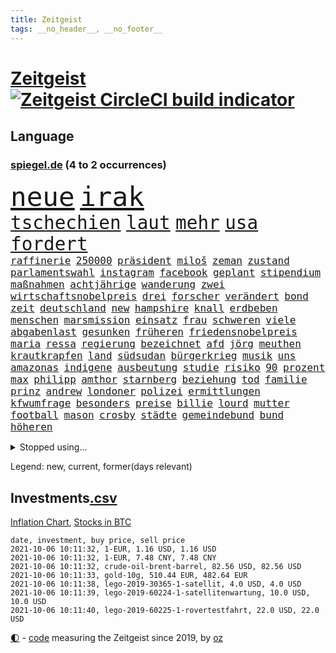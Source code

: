 ```yaml
---
title: Zeitgeist
tags: __no_header__, __no_footer__
---
```


# [Zeitgeist](https://oliz.io/zeitgeist/) [![Zeitgeist CircleCI build indicator](https://circleci.com/gh/ooz/zeitgeist.svg?style=shield)](https://circleci.com/gh/ooz/zeitgeist)

## Language

<h3><a href="https://www.spiegel.de" target="_blank">spiegel.de</a> (4 to 2 occurrences)</h3>
<p style="font-family:monospace">
<span style="font-size:32pt"><a href="news_links.html#neue" class="current">neue</a></span>
<span style="font-size:32pt"><a href="news_links.html#irak" class="current">irak</a></span>
<br>
<span style="font-size:22pt"><a href="news_links.html#tschechien" class="current">tschechien</a></span>
<span style="font-size:22pt"><a href="news_links.html#laut" class="current">laut</a></span>
<span style="font-size:22pt"><a href="news_links.html#mehr" class="current">mehr</a></span>
<span style="font-size:22pt"><a href="news_links.html#usa" class="current">usa</a></span>
<span style="font-size:22pt"><a href="news_links.html#fordert" class="current">fordert</a></span>
<br>
<span style="font-size:12pt"><a href="news_links.html#raffinerie" class="new">raffinerie</a></span>
<span style="font-size:12pt"><a href="news_links.html#250000" class="current">250000</a></span>
<span style="font-size:12pt"><a href="news_links.html#präsident" class="current">präsident</a></span>
<span style="font-size:12pt"><a href="news_links.html#miloš" class="current">miloš</a></span>
<span style="font-size:12pt"><a href="news_links.html#zeman" class="current">zeman</a></span>
<span style="font-size:12pt"><a href="news_links.html#zustand" class="current">zustand</a></span>
<span style="font-size:12pt"><a href="news_links.html#parlamentswahl" class="current">parlamentswahl</a></span>
<span style="font-size:12pt"><a href="news_links.html#instagram" class="current">instagram</a></span>
<span style="font-size:12pt"><a href="news_links.html#facebook" class="current">facebook</a></span>
<span style="font-size:12pt"><a href="news_links.html#geplant" class="current">geplant</a></span>
<span style="font-size:12pt"><a href="news_links.html#stipendium" class="current">stipendium</a></span>
<span style="font-size:12pt"><a href="news_links.html#maßnahmen" class="current">maßnahmen</a></span>
<span style="font-size:12pt"><a href="news_links.html#achtjährige" class="current">achtjährige</a></span>
<span style="font-size:12pt"><a href="news_links.html#wanderung" class="current">wanderung</a></span>
<span style="font-size:12pt"><a href="news_links.html#zwei" class="current">zwei</a></span>
<span style="font-size:12pt"><a href="news_links.html#wirtschaftsnobelpreis" class="new">wirtschaftsnobelpreis</a></span>
<span style="font-size:12pt"><a href="news_links.html#drei" class="current">drei</a></span>
<span style="font-size:12pt"><a href="news_links.html#forscher" class="current">forscher</a></span>
<span style="font-size:12pt"><a href="news_links.html#verändert" class="current">verändert</a></span>
<span style="font-size:12pt"><a href="news_links.html#bond" class="current">bond</a></span>
<span style="font-size:12pt"><a href="news_links.html#zeit" class="current">zeit</a></span>
<span style="font-size:12pt"><a href="news_links.html#deutschland" class="current">deutschland</a></span>
<span style="font-size:12pt"><a href="news_links.html#new" class="current">new</a></span>
<span style="font-size:12pt"><a href="news_links.html#hampshire" class="new">hampshire</a></span>
<span style="font-size:12pt"><a href="news_links.html#knall" class="new">knall</a></span>
<span style="font-size:12pt"><a href="news_links.html#erdbeben" class="current">erdbeben</a></span>
<span style="font-size:12pt"><a href="news_links.html#menschen" class="current">menschen</a></span>
<span style="font-size:12pt"><a href="news_links.html#marsmission" class="current">marsmission</a></span>
<span style="font-size:12pt"><a href="news_links.html#einsatz" class="current">einsatz</a></span>
<span style="font-size:12pt"><a href="news_links.html#frau" class="current">frau</a></span>
<span style="font-size:12pt"><a href="news_links.html#schweren" class="current">schweren</a></span>
<span style="font-size:12pt"><a href="news_links.html#viele" class="current">viele</a></span>
<span style="font-size:12pt"><a href="news_links.html#abgabenlast" class="new">abgabenlast</a></span>
<span style="font-size:12pt"><a href="news_links.html#gesunken" class="current">gesunken</a></span>
<span style="font-size:12pt"><a href="news_links.html#früheren" class="current">früheren</a></span>
<span style="font-size:12pt"><a href="news_links.html#friedensnobelpreis" class="current">friedensnobelpreis</a></span>
<span style="font-size:12pt"><a href="news_links.html#maria" class="current">maria</a></span>
<span style="font-size:12pt"><a href="news_links.html#ressa" class="new">ressa</a></span>
<span style="font-size:12pt"><a href="news_links.html#regierung" class="current">regierung</a></span>
<span style="font-size:12pt"><a href="news_links.html#bezeichnet" class="current">bezeichnet</a></span>
<span style="font-size:12pt"><a href="news_links.html#afd" class="current">afd</a></span>
<span style="font-size:12pt"><a href="news_links.html#jörg" class="current">jörg</a></span>
<span style="font-size:12pt"><a href="news_links.html#meuthen" class="current">meuthen</a></span>
<span style="font-size:12pt"><a href="news_links.html#krautkrapfen" class="new">krautkrapfen</a></span>
<span style="font-size:12pt"><a href="news_links.html#land" class="current">land</a></span>
<span style="font-size:12pt"><a href="news_links.html#südsudan" class="current">südsudan</a></span>
<span style="font-size:12pt"><a href="news_links.html#bürgerkrieg" class="current">bürgerkrieg</a></span>
<span style="font-size:12pt"><a href="news_links.html#musik" class="current">musik</a></span>
<span style="font-size:12pt"><a href="news_links.html#uns" class="current">uns</a></span>
<span style="font-size:12pt"><a href="news_links.html#amazonas" class="new">amazonas</a></span>
<span style="font-size:12pt"><a href="news_links.html#indigene" class="current">indigene</a></span>
<span style="font-size:12pt"><a href="news_links.html#ausbeutung" class="current">ausbeutung</a></span>
<span style="font-size:12pt"><a href="news_links.html#studie" class="current">studie</a></span>
<span style="font-size:12pt"><a href="news_links.html#risiko" class="current">risiko</a></span>
<span style="font-size:12pt"><a href="news_links.html#90" class="current">90</a></span>
<span style="font-size:12pt"><a href="news_links.html#prozent" class="current">prozent</a></span>
<span style="font-size:12pt"><a href="news_links.html#max" class="current">max</a></span>
<span style="font-size:12pt"><a href="news_links.html#philipp" class="current">philipp</a></span>
<span style="font-size:12pt"><a href="news_links.html#amthor" class="current">amthor</a></span>
<span style="font-size:12pt"><a href="news_links.html#starnberg" class="new">starnberg</a></span>
<span style="font-size:12pt"><a href="news_links.html#beziehung" class="current">beziehung</a></span>
<span style="font-size:12pt"><a href="news_links.html#tod" class="current">tod</a></span>
<span style="font-size:12pt"><a href="news_links.html#familie" class="current">familie</a></span>
<span style="font-size:12pt"><a href="news_links.html#prinz" class="current">prinz</a></span>
<span style="font-size:12pt"><a href="news_links.html#andrew" class="current">andrew</a></span>
<span style="font-size:12pt"><a href="news_links.html#londoner" class="current">londoner</a></span>
<span style="font-size:12pt"><a href="news_links.html#polizei" class="current">polizei</a></span>
<span style="font-size:12pt"><a href="news_links.html#ermittlungen" class="current">ermittlungen</a></span>
<span style="font-size:12pt"><a href="news_links.html#kfwumfrage" class="new">kfwumfrage</a></span>
<span style="font-size:12pt"><a href="news_links.html#besonders" class="current">besonders</a></span>
<span style="font-size:12pt"><a href="news_links.html#preise" class="current">preise</a></span>
<span style="font-size:12pt"><a href="news_links.html#billie" class="current">billie</a></span>
<span style="font-size:12pt"><a href="news_links.html#lourd" class="new">lourd</a></span>
<span style="font-size:12pt"><a href="news_links.html#mutter" class="current">mutter</a></span>
<span style="font-size:12pt"><a href="news_links.html#football" class="current">football</a></span>
<span style="font-size:12pt"><a href="news_links.html#mason" class="new">mason</a></span>
<span style="font-size:12pt"><a href="news_links.html#crosby" class="new">crosby</a></span>
<span style="font-size:12pt"><a href="news_links.html#städte" class="current">städte</a></span>
<span style="font-size:12pt"><a href="news_links.html#gemeindebund" class="new">gemeindebund</a></span>
<span style="font-size:12pt"><a href="news_links.html#bund" class="current">bund</a></span>
<span style="font-size:12pt"><a href="news_links.html#höheren" class="current">höheren</a></span>
</p>
<details>
<summary>Stopped using...</summary>
<p class="former" style="font-size:12pt">
angeordnet(355) vorbild(355) becker(354) funktionieren(354) jedes(354) manöver(354) spuren(354) treffer(354) verschaffen(354) geburtstag(353) geduld(353) helden(353) hinterlassen(353) laden(353) aufgeben(352) beantragen(352) blicken(352) dauer(352) eindruck(352) flaschen(352) infizierte(352) jünger(352) verbraucherschützer(352) verstorbenen(352) wiederwahl(352) bewertet(351) drehen(351) gelernt(351) gewerkschaft(351) hotspots(351) kita(351) konflikt(351) landesregierung(351) nationalmannschaft(351) positiven(351) rest(351) vereinten(351) weitet(351) wettbewerb(351) abgesagt(350) beispielen(350) christopher(350) coronawarnapp(350) extreme(350) gefangen(350) infizierten(350) kraftvoll(350) lustig(350) position(350) studentin(350) unentschieden(350) website(350) zensur(350) ausbreitung(349) coronawelle(349) entlassung(349) leeren(349) lohnt(349) osnabrück(349) ruhen(349) talent(349) usbürger(349) zunehmende(349) äußerungen(349) 2018(348) abenteuer(348) ansichten(348) armenien(348) bmw(348) boeing(348) geboren(348) kino(348) putsch(348) quartal(348) regisseur(348) richterin(348) suspendiert(348) trennte(348) andrea(347) autor(347) besetzt(347) esken(347) innenstadt(347) jüngste(347) main(347) reiche(347) saskia(347) spanier(347) starken(347) telekom(347) untersuchungen(347) verwirrung(347) verzögert(347) virologe(347) weise(347) weiten(347) wirtschaftsminister(347) wütet(347) überlebenden(347) achtelfinale(346) hinweisen(346) informieren(346) niederländische(346) schlechter(346) schnelltests(346) seltenen(346) verdachts(346) versteckt(346) 400(345) ausnahmezustand(345) bildungsministerin(345) branchen(345) drohungen(345) erlassen(345) geglückt(345) jackson(345) korrigiert(345) rettungskräfte(345) russell(345) uiguren(345) usschauspieler(345) angesteckt(344) beteiligten(344) gebraucht(344) kämpfe(344) massenhaft(344) radikal(344) raten(344) san(344) sogenannte(344) sportdirektor(344) tötung(344) veranstalter(344) vermuten(344) vertrauen(344) vorantreiben(344) vorstellung(344) absolut(343) badenwürttembergs(343) coach(343) handball(343) hunderten(343) libyen(343) nutzten(343) offensive(343) rock(343) schwanger(343) schülern(343) stuttgarter(343) unrecht(343) update(343) 71(342) benennt(342) bitcoin(342) gastbeitrag(342) reiste(342) restaurant(342) symbol(342) vergangene(342) wirecardskandal(342) ansprache(341) basketball(341) betrugs(341) charlie(341) coronahilfen(341) elektrische(341) gefechte(341) halben(341) kampagne(341) kindesmissbrauch(341) regen(341) stil(341) verhängen(341) wende(341) zerstörung(341) anlagen(340) appell(340) bundesstaat(340) drastische(340) erkrankt(340) on(340) schwierigkeiten(340) verlauf(340) wirtschaftsministerium(340) anlass(339) beliebter(339) gehalten(339) hans(339) mitternacht(339) nutzt(339) verbreitung(339) viertelfinale(339) arbeitslosigkeit(338) diego(338) durchgesetzt(338) entsprechend(338) grün(338) nahen(338) patrick(338) schulze(338) verkehrsunfall(338) wirken(338) aufnahme(337) ausgeschieden(337) auskunft(337) bill(337) eindämmen(337) gefragt(337) grünenchef(337) hielten(337) kürzlich(337) neuwagen(337) stanley(337) claudia(336) durchsuchungen(336) filme(336) gespalten(336) hochzeit(336) ii(336) 45(335) armenische(335) aufgegeben(335) bildungsforscher(335) erkenntnisse(335) mutmaßlichem(335) risiken(335) schuss(335) unterschied(335) verbessern(335) übernahme(335) genauso(334) indem(334) schlicht(334) unwetter(334) arabische(333) bat(333) indonesien(333) kluge(333) milliardenhilfen(333) model(333) usdollar(333) verfolgt(333) bezahlung(332) einheitliche(332) einnahmen(332) exporte(332) hinweg(332) verschwörung(332) verwandelt(332) vorsprung(332) 81(331) begriff(331) brauche(331) kooperation(331) erregt(330) geschäftsführer(330) kanzlerkandidatur(330) nationalen(330) unabhängig(330) vorbereiten(330) vorgaben(330) zurückgegangen(330) artikel(329) duisburg(329) frisch(329) tennisprofi(329) dir(328) fortschritte(328) müsste(328) weltrekord(328) ökonomen(328) drahtzieher(327) ereignisse(327) mama(327) panik(327) prince(327) stieß(327) bremsen(326) coronazeit(326) marco(326) arztpraxen(325) digital(325) kontaktbeschränkungen(325) liefen(325) monats(325) verklagen(325) zukünftig(325) alba(324) angekündigten(324) autobranche(324) brandstiftung(324) bushido(324) gelingen(324) hadert(324) inhalte(324) königin(324) rasen(324) steffen(324) bestand(323) fehlten(323) ute(323) abgewiesen(322) leider(322) varianten(322) angehen(321) vermissen(321) zuspruch(321) karten(320) kassel(320) sinkende(320) entscheidet(319) schneider(319) umgebung(319) verheerend(319) anlauf(318) ausrüstung(318) bundes(318) produziert(318) abgerissen(317) antrag(317) gefühl(317) nasa(317) niederländischen(317) riesig(317) bewältigen(316) erstattet(316) retter(316) zugenommen(316) boomen(315) verbrennungsmotor(315) vergangen(315) rot(314) senioren(313) handy(312) justizministerin(311) 91(310) wiedergewählt(310) haustür(309) herausforderung(309) weitermachen(309) halbiert(308) schock(308) verpflichten(305) beschlagnahmten(304) kleinkind(304) kontert(304) königshaus(304) go(303) konzert(303) geschah(302) jill(302) reifen(302) staatsoberhaupt(302) statue(301) strategisch(301) coronajahr(300) emotionale(300) entspannt(299) premiers(299) dieb(298) nächstes(298) voraussichtlich(298) drückt(297) unrealistisch(297) grüner(296) farbe(295) susanne(295) italienischer(294) mietendeckel(293) vorlegen(293) abschluss(292) gesichter(292) bonn(291) versicherer(291) bundespräsidenten(290) ertrank(289) quadratmeter(289) dominik(288) fremden(288) bist(287) transparenz(286) psychischen(285) rache(285) erleichtern(284) trugen(284) schwimmen(283) möglichkeit(282) vereins(282) stabil(281) titelkampf(281) versammelt(281) bunt(280) erzieher(280) unfällen(280) heimatstadt(279) knüpft(278) trikots(277) aufstehen(276) dreyer(276) formen(276) malu(276) badenwürttembergischen(273) flogen(272) solches(272) hassan(271) 150000(270) bewusstsein(269) berühmtes(268) erneuerbare(268) genaue(268) unternehmerin(268) impfdosis(267) abhilfe(266) bronze(266) vorbehalte(263) naomi(262) malaysia(261) trocken(261) fisch(256) variante(256) schulabschluss(254) umbau(252) riskanten(251) niederländer(250) rasche(250) denkmal(248) außergewöhnlich(247) perseverance(247) burg(245) westliche(242) medizinischen(241) polizeibeamte(241) 95(240) heikel(240) öffnet(235) entsprechenden(232) blaue(231) coronaimpfkampagne(231) hennigwellsow(231) ungemütlich(231) flächendeckend(230) nachbarland(230) unterschriften(230) schuljahr(229) pablo(227) afrikanische(225) gewisse(225) lenkt(225) fahrten(224) vormarsch(224) härtesten(223) silber(221) oscar(220) motiven(219) militärputsch(217) bein(214) etappe(214) neuss(212) datenschützer(211) verlusten(211) autobahnen(210) luxus(210) indiens(209) 53jähriger(207) direkten(207) carlos(206) zusammenbruch(206) 4000(205) schätzungen(203) 29jähriger(202) großbrand(200) hilferuf(200) echter(198) marsrover(198) stefanos(197) tsitsipas(197) gegnerin(196) kanye(196) abbruch(195) tvstar(195) linkenchefin(194) rum(194) holten(193) teenagerin(193) konservative(192) inzidenzen(190) usbehörde(188) lockte(185) interessante(184) ölkonzern(183) lahm(181) einfangen(180) lucaapp(180) übersetzen(180) erlaubnis(179) realistisch(179) schenkt(178) vergiftete(177) dementieren(175) lacht(175) affen(173) arbeitszeit(173) angespült(172) lobbycontrol(172) bedankte(171) bundestrainers(170) fahrlässig(170) leichtathleten(169) bundesstaaten(168) paralympics(168) zahlungsmittel(167) drüber(166) koepfer(166) weckte(165) asyl(164) passende(164) beleidigte(163) wunde(163) zunehmen(163) kanadischen(162) ken(162) nordmazedonien(161) celsius(160) redbullpilot(160) satellitenbilder(160) neuerdings(159) spannende(158) idol(157) kühl(157) spürt(157) weltgrößten(157) ostbeauftragter(156) pcrtests(156) wanderwitz(156) 350(155) erdoğans(155) landesverband(155) standorten(155) westlichen(155) kommender(154) cloud(153) packenden(153) tabu(153) abzuwenden(150) heldin(150) pomp(150) umständen(150) überholmanöver(149) dörfern(148) statistik(148) umwelthilfe(148) zunichte(148) bouffier(147) kabel(147) konkurrent(146) spekulation(145) traumatischen(145) knappe(144) nötigen(144) eingedämmt(143) erlässt(143) petersburg(143) regierungstruppen(143) sankt(143) untergang(143) verstappens(143) ähnlichen(143) vergewaltiger(142) erstem(141) jüngst(141) label(140) grünenkanzlerkandidatin(139) hochrangige(138) protestaktionen(138) schwimmerin(138) bereite(137) entweder(137) mikrochips(135) 1946(134) 2045(134) halbzeit(134) bafög(133) güterzug(133) ziemiak(133) zweijähriges(133) jahrelanger(132) todesfall(132) empathie(131) krieges(131) potsdamer(131) schwerste(131) badewanne(130) bnd(130) beworfen(129) lohnniveau(129) ausgelassen(128) einzelfall(128) produkt(128) beispiellose(125) umgekommen(125) ungerecht(125) wartete(125) gefechten(124) arbeitsmarkt(123) bretagne(123) hiphop(123) konflikten(123) sächsische(123) vorreiter(122) chronologie(121) ökosystem(121) 41jährige(120) lahmzulegen(120) neunjähriger(120) schönheit(120) gefälscht(118) jemanden(118) schwule(118) ermahnt(117) lernrückstände(117) befugnisse(116) deutschkolumne(116) felix(116) plakat(116) sahen(116) einsätze(115) herzog(114) tarifkonflikt(114) ashley(113) geschlampt(113) heizkosten(113) schnäppchen(113) überzahl(113) kulturtipps(112) stärkeren(112) ticket(112) boy(111) eingestürzt(111) karim(111) wiederbeleben(110) lago(109) maggiore(109) müll(109) stärkere(109) argument(108) bauernhof(108) finger(108) jüdisches(108) riesiger(108) zwischenlandung(108) auszuschließen(107) erweitern(107) jamie(107) benzinpreise(106) brett(106) elektro(106) erzielen(106) verendeten(106) vermieten(106) zehntausend(106) familienministerium(105) gesprungen(105) wmführung(105) balkan(104) geflüchteter(104) osaka(104) vertrauter(104) 1998(103) berge(103) 220(102) hakt(102) revolutionieren(102) benzinpreis(101) kerber(101) lokal(101) konzepte(100) klaut(99) kulturelle(99) machtdemonstration(99) shell(99) wettbewerbshüter(99) 218(98) getreten(98) lara(98) otte(98) perry(98) rohstoffe(98) steuervergehen(98) 27jährige(97) angelique(97) dallas(97) streiken(97) warb(97) arena(96) sechzigerjahre(96) wenigsten(96) bundestagskandidaten(95) kopfschmerzen(95) lee(95) stehe(95) delta(94) längerer(94) sicherheitsrat(94) trailer(93) ölteppich(93) alliierten(92) ernstfall(92) rechtsradikalen(92) verkraften(92) verspätet(91) weltbevölkerung(91) bronzemedaille(90) hintertür(90) ignorierte(90) may(90) schuster(90) untereinander(90) anzahl(89) auftaktsieg(89) bucht(89) fußballnationalspieler(89) geschlossenheit(89) gosens(89) korsika(89) steueroasen(89) abgeordnetengesetz(88) einfallstor(88) hunderttausenden(88) peters(88) rohrbach(88) tool(88) veränderung(88) zerstörte(88) 1962(87) 350000(87) alzheimer(87) andernfalls(87) beispiele(87) defekter(87) ewigkeit(87) haupttäter(87) huthirebellen(87) missbrauchsprozess(87) smarte(87) adrian(86) aufhört(86) hessische(86) kleinbus(86) krankheiten(86) lkwanhänger(86) schlächter(86) 28jähriger(85) ardern(85) erhöhtes(85) fitnesstrainer(85) handlanger(85) mach(85) misshandlung(85) naht(85) plage(85) prophezeit(85) stabilisieren(85) übergewicht(85) cloppenburg(84) dänischer(84) großstädter(84) halbleitermangel(84) ramos(84) rängen(84) strikt(84) ungeklärten(84) zitierte(84) besseres(83) briefwechsel(83) dauerhafte(83) ertrinkt(83) fluchen(83) unterdrücken(83) zensieren(83) ansprechen(82) gerüchten(82) bürgerkriegsland(81) ronja(81) teufel(81) überwindung(81) altenberger(80) aufgegangen(80) dokumentierte(80) erdgeschoss(80) floridas(80) pizza(80) bolsonaros(79) kalifornischen(79) machtlos(79) verbünden(79) zwingen(79) 88(78) angesehen(78) autobahnbrücke(78) bedfordstrohm(78) ebrahim(78) ekdratsvorsitzende(78) fahrerwertung(78) logo(78) raisi(78) tendenz(78) ungeklärter(78) abwechslung(77) atomgespräche(77) denis(77) emirate(77) hedgefonds(77) schulstrategie(77) wale(77) warnungen(77) abgerufen(76) bay(76) datenschützern(76) kratzt(76) ladenöffnungen(76) religion(76) tampa(76) usmarine(76) verbrannte(76) betreuer(75) hindukusch(75) kilogramm(75) maskengeschäfte(75) meryl(75) streep(75) beschuldigen(74) justizstreit(74) sammler(74) 500000(73) autoren(73) eingezogen(73) erfolglosen(73) abgeordneter(72) befristungen(72) erobert(72) haie(72) riskante(72) umweltverbände(72) zeitfahren(72) batterien(71) besorgniserregend(71) niedrigzinspolitik(71) verbesserungen(71) versteck(71) wesentliche(71) wohnungsbrand(71) anonymer(70) aufzubauen(70) dfbnationalspieler(70) drogenbanden(70) freudentränen(70) ivan(70) oranje(70) sklaverei(70) thw(70) tierleid(70) verteidigungsministeriums(70) vormundschaft(70) bayaz(69) danyal(69) gerichtlich(69) montreal(69) roter(69) tragisches(69) gegenwart(68) rechtskurs(68) verbesserung(68) verlassenen(68) debütant(67) fachleuten(67) nachbarin(67) schildern(67) spielerin(67) wehe(67) mob(66) monarchie(66) nürnberger(66) stränden(66) überflutete(66) flüchtlingsunterkunft(65) frauenhasser(65) jamal(65) musiala(65) polo(65) primož(65) roglič(65) straßenrand(65) dauerte(64) ergriff(64) kleinkinder(64) sechsjährige(64) blasio(63) linkenfraktionschef(63) saugt(63) schottischen(63) schreiend(63) sciencefiction(63) bezweifelt(62) malta(62) nevada(62) untersagen(62) vorfreude(62) entlastungen(61) lukaku(61) olympiateilnahme(61) primoz(61) putschversuch(61) roglic(61) romelu(61) swing(61) vorkrisenniveau(61) wetterkatastrophen(61) abgebaut(60) akku(60) elften(60) spende(60) südstaatenfeldherr(60) südstaatengenerals(60) vereinigte(60) brasilianischen(59) coco(59) dominieren(59) doppelerfolg(59) ebbe(59) gauff(59) gremium(59) militärmaschine(59) rumäniens(59) sortiert(59) versehen(59) got(58) metall(58) nähert(58) verweigerer(58) ashleigh(57) australierin(57) barty(57) berechnen(57) designierte(57) fossilen(57) frauenrechtlerinnen(57) haushalten(57) hochwasserkatastrophe(57) holocaustüberlebende(57) sichtbar(57) weltranglistenerste(57) belastend(56) fühlte(56) gemeinwohl(56) kolumbianischen(56) ngos(56) scannen(56) zentraler(56) 31jährige(55) 380(55) erkrankungen(55) etappen(55) fachen(55) funktionär(55) grömitz(55) saarlouis(55) schweinswal(55) standesgemäß(55) ubahnstationen(55) bedeutenden(54) charlottesville(54) gebauten(54) impfraten(54) justizreform(54) vorgeschlagen(54) lebten(53) meiste(53) spitzte(53) statements(53) zynische(53) hochwasser(52) oppenheimer(52) träumten(52) verstörenden(52) aufwendig(51) erfolglos(51) mdr(51) niederländischer(51) spike(51) whistleblower(51) zugesprochen(51) eingegriffen(50) erzieherinnen(50) eröffnungsspiel(50) gesund(50) nso(50) nützt(50) pegasus(50) schutt(50) winterspiele(50) überholte(50) coronashutdown(49) dienstagmorgen(49) getroffenen(49) ioc(49) prominent(49) sigrid(49) sturzbäche(49) errungen(48) fluten(48) marken(48) schleusen(48) staatliches(48) unionsparteien(48) urlaubstage(48) y(48) bergner(47) erkennbar(47) ettlingen(47) geschlossene(47) handgreiflich(47) kisten(47) klassischer(47) rap(47) unsichtbar(47) vorausgesagt(47) zweifacher(47) beliebte(46) eindhoven(46) elektroautohersteller(46) götze(46) schmerzmittel(46) tieres(46) vertreibung(46) halbleiter(45) laufe(45) ostseebad(45) überwachungssoftware(45) ahr(44) lasso(44) mobiles(44) must(44) paralympicssieger(44) rehm(44) rennstrecke(44) ted(44) wahlkampfs(44) wechselte(44) überwältigt(44) afghanischer(43) gekürzt(43) holiday(43) labore(43) liebeserklärung(43) nachhaltiger(43) paulo(43) são(43) with(43) aufzeichnung(42) cathy(42) ethnischen(42) influencerinnen(42) information(42) schleichwerbung(42) 13000(41) delegation(41) einlegen(41) landeskriminalamt(41) versäumt(41) badenbaden(40) happier(40) impfstatus(40) konzertfilm(40) modul(40) norddeutschland(40) sichtlich(40) than(40) triathlon(40) dune(39) kanutin(39) krisenmanagement(39) sinzig(39) steinen(39) umkämpften(39) zuwendung(39) aktionskünstler(38) bestimmtes(38) inferno(38) leistungen(38) todesangst(38) verstoßes(38) weltstars(38) einschüchterung(37) genervt(37) industriebetriebe(37) landrat(37) norweger(37) verbänden(37) verhassten(37) wiege(37) abzugeben(36) aufsteigen(36) fußgänger(36) führer(36) gesellschaftlicher(36) kostenloser(36) moster(36) südfrankreich(36) athletin(35) covid19verlauf(35) kosmonauten(35) wiedereröffnet(35) connor(34) demokratiebewegung(34) marathon(34) schinden(34) besatzung(33) feuerwehrleuten(33) funktion(33) jäh(33) längste(33) streitereien(33) zivilschutzminister(33) aufträge(32) gaal(32) lynchmord(32) querdenkerdemo(32) recklinghausen(32) drauf(31) pföhler(31) schleu(31) weitspringer(31) überträgt(31) alpaka(30) anhaltenden(30) billigen(30) cdulandrat(30) ertranken(30) geronimo(30) investments(30) linksextremistin(30) münzen(30) nationalkonservative(30) querdenkerdemonstration(30) regiestar(30) rindertuberkulose(30) rundfunkgesetz(30) säuglings(30) vergisst(30) wolfratshausen(30) abflug(29) brasília(29) schrank(29) whatsappnachrichten(29) 1961(28) ansage(28) fatale(28) hessens(28) hochrisikogebiete(28) härteste(28) mediengesetz(28) moderner(28) moratorium(28) saudiarabischen(28) uniform(28) bahnstreik(27) ergeht(27) feinstaub(27) fucking(27) gärtnern(27) kirchenoberhaupt(27) rover(27) schürt(27) sonntagsfrage(27) trio(27) vergiftung(27) verließen(27) vorwurfs(27) aufforderung(26) ligaspiel(26) vermietet(26) verwüstete(26) wirtschaftskrise(26) arbeitsalltag(25) experimente(25) ghani(25) konstruktion(25) lokführerstreiks(25) paket(25) tarantino(25) ashraf(24) ausscheiden(24) elena(24) häfen(24) klassenquarantäne(24) leidwesen(24) standorte(24) tierheime(24) usfirma(24) watch(24) einspruch(23) herrschern(23) reuter(23) verbrachte(23) bezug(22) entgingen(22) geleit(22) gewohnt(22) groko(22) privathaushalten(22) bekomme(21) grace(21) hubschrauberabsturz(21) nordseeküste(21) fußballbundes(20) klärt(20) midyatli(20) schützten(20) t(20) banksykunstwerk(19) entgegenkommen(19) supercup(19) wahlkampfauftritt(19) warteschleife(19) werken(19) deutschdeutsche(18) handydaten(18) teilung(18) uskardinal(18) verletzungsbedingt(18) 1944(17) biker(17) evakuierte(17) freundinnen(17) haltern(17) muhammad(17) nizza(17) paralympischen(17) ramstein(17) vuelta(17) druckt(16) erfahrener(16) exminister(16) grünenfraktionschefin(16) kritischen(16) randerscheinung(16) windschutzscheibe(16) angerufen(15) award(15) barents(15) regalen(15) tierische(15) verbauen(15) verfallen(15) agiert(14) events(14) gebissen(14) hochfahren(14) hurrikan(14) pflanze(14) uneingeschränkt(14) zentralasien(14) atombombe(13) bonner(13) dreijährige(13) ernüchterung(13) johann(13) klopp(13) mithalten(13) treu(13) alpine(12) baus(12) flugzeugträgers(12) geführten(12) gene(12) jerome(12) länderspiele(12) neuesten(12) 28jahreshoch(11) beschimpfen(11) cduwirtschaftsrat(11) d'or(11) fünfmal(11) klärung(11) langsame(11) verordnung(11)
</p>
</details>
<p>Legend: <span class="new">new</span>, <span class="current">current</span>, <span class="former">former(days relevant)</span></p>

## Investments[.csv](investments.csv)

[Inflation Chart](https://inflationchart.com),
[Stocks in BTC](https://stonksinbtc.xyz/)

```
date, investment, buy price, sell price
2021-10-06 10:11:32, 1-EUR, 1.16 USD, 1.16 USD
2021-10-06 10:11:32, 1-EUR, 7.48 CNY, 7.48 CNY
2021-10-06 10:11:32, crude-oil-brent-barrel, 82.56 USD, 82.56 USD
2021-10-06 10:11:33, gold-10g, 510.44 EUR, 482.64 EUR
2021-10-06 10:11:38, lego-2019-30365-1-satellit, 4.0 USD, 4.0 USD
2021-10-06 10:11:39, lego-2019-60224-1-satellitenwartung, 10.0 USD, 10.0 USD
2021-10-06 10:11:40, lego-2019-60225-1-rovertestfahrt, 22.0 USD, 22.0 USD
```

<footer>
<a href="javascript:toggleTheme()" class="nav">🌓</a>
- <a href="https://github.com/ooz/zeitgeist">code</a> measuring the Zeitgeist since 2019, by <a href="https://oliz.io">oz</a>
</footer>
